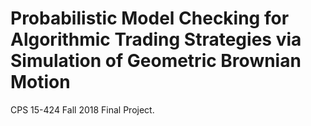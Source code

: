 # Probabilistic Model Checking for Algorithmic Trading Strategies via Simulation of Geometric Brownian Motion

CPS 15-424 Fall 2018 Final Project.